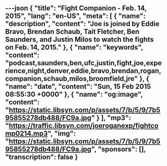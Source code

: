 ---json
{
  "title": "Fight Companion - Feb. 14, 2015",
  "lang": "en-US",
  "meta": [
    {
      "name": "description",
      "content": "Joe is joined by Eddie Bravo, Brendan Schaub, Tait Fletcher, Ben Saunders, and Justin Milos to watch the fights on Feb. 14, 2015."
    },
    {
      "name": "keywords",
      "content": "podcast,saunders,ben,ufc,justin,fight,joe,experience,night,denver,eddie,bravo,brendan,rogan,companion,schaub,milos,broomfield,jre"
    },
    {
      "name": "date",
      "content": "Sun, 15 Feb 2015 08:55:30 +0000"
    },
    {
      "name": "og:image",
      "content": "https://static.libsyn.com/p/assets/7/b/5/9/7b595855278db488/FC9a.jpg"
    }
  ],
  "mp3": "https://traffic.libsyn.com/joeroganexp/fightcomp0214.mp3",
  "img": "https://static.libsyn.com/p/assets/7/b/5/9/7b595855278db488/FC9a.jpg",
  "sponsors": [],
  "transcription": false
}
---
<episode-header />

<timemark seconds="0" />

<transcribe-call-to-action />

<episode-footer />